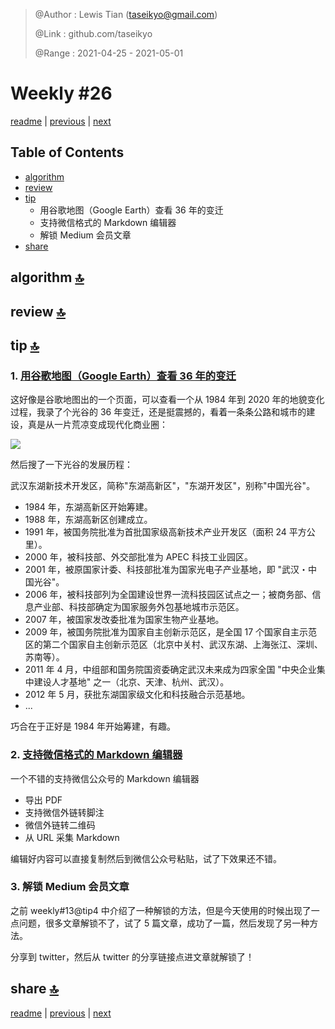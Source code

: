 > @Author  : Lewis Tian (taseikyo@gmail.com)
>
> @Link    : github.com/taseikyo
>
> @Range   : 2021-04-25 - 2021-05-01

# Weekly #26

[readme](../README.md) | [previous](202104W3.md) | [next](202104W5.md)

## Table of Contents

- [algorithm](#algorithm-)
- [review](#review-)
- [tip](#tip-)
    - 用谷歌地图（Google Earth）查看 36 年的变迁
    - 支持微信格式的 Markdown 编辑器
    - 解锁 Medium 会员文章
- [share](#share-)

## algorithm [🔝](#weekly-26)

## review [🔝](#weekly-26)

## tip [🔝](#weekly-26)

### 1. [用谷歌地图（Google Earth）查看 36 年的变迁](https://earthengine.google.com/timelapse)

这好像是谷歌地图出的一个页面，可以查看一个从 1984 年到 2020 年的地貌变化过程，我录了个光谷的 36 年变迁，还是挺震撼的，看着一条条公路和城市的建设，真是从一片荒凉变成现代化商业圈：

![](../images/2021/04/ov-1984-2020.gif)

然后搜了一下光谷的发展历程：

武汉东湖新技术开发区，简称"东湖高新区"，"东湖开发区"，别称"中国光谷"。

- 1984 年，东湖高新区开始筹建。
- 1988 年，东湖高新区创建成立。
- 1991 年，被国务院批准为首批国家级高新技术产业开发区（面积 24 平方公里）。
- 2000 年，被科技部、外交部批准为 APEC 科技工业园区。
- 2001 年，被原国家计委、科技部批准为国家光电子产业基地，即 "武汉・中国光谷"。
- 2006 年，被科技部列为全国建设世界一流科技园区试点之一；被商务部、信息产业部、科技部确定为国家服务外包基地城市示范区。
- 2007 年，被国家发改委批准为国家生物产业基地。
- 2009 年，被国务院批准为国家自主创新示范区，是全国 17 个国家自主示范区的第二个国家自主创新示范区（北京中关村、武汉东湖、上海张江、深圳、苏南等）。
- 2011 年 4 月，中组部和国务院国资委确定武汉未来成为四家全国 "中央企业集中建设人才基地" 之一（北京、天津、杭州、武汉）。
- 2012 年 5 月，获批东湖国家级文化和科技融合示范基地。
- ...

巧合在于正好是 1984 年开始筹建，有趣。

### 2. [支持微信格式的 Markdown 编辑器](https://devtool.tech/markdown)

一个不错的支持微信公众号的 Markdown 编辑器

- 导出 PDF
- 支持微信外链转脚注
- 微信外链转二维码
- 从 URL 采集 Markdown

编辑好内容可以直接复制然后到微信公众号粘贴，试了下效果还不错。

### 3. 解锁 Medium 会员文章

之前 weekly#13@tip4 中介绍了一种解锁的方法，但是今天使用的时候出现了一点问题，很多文章解锁不了，试了 5 篇文章，成功了一篇，然后发现了另一种方法。

分享到 twitter，然后从 twitter 的分享链接点进文章就解锁了！

## share [🔝](#weekly-26)

[readme](../README.md) | [previous](202104W3.md) | [next](202104W5.md)
